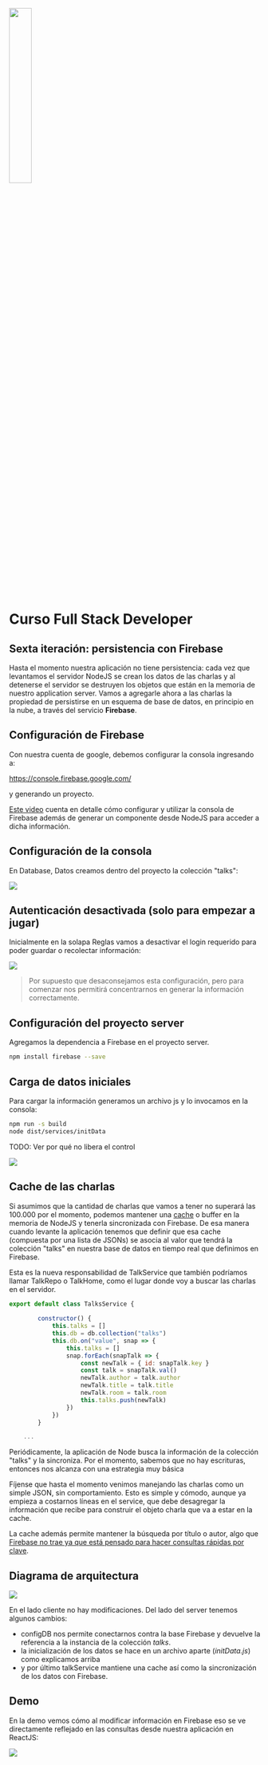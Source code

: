 <img src="images/license.png"
    width="30%" height="30%">

# Curso Full Stack Developer

## Sexta iteración: persistencia con Firebase

Hasta el momento nuestra aplicación no tiene persistencia: cada vez que levantamos el servidor NodeJS se crean los datos de las charlas y al detenerse el servidor se destruyen los objetos que están en la memoria de nuestro application server. Vamos a agregarle ahora a las charlas la propiedad de persistirse en un esquema de base de datos, en principio en la nube, a través del servicio **Firebase**.

## Configuración de Firebase

Con nuestra cuenta de google, debemos configurar la consola ingresando a:

https://console.firebase.google.com/

y generando un proyecto.

[Este video](https://www.youtube.com/watch?v=-khvgXEq09w&feature=youtu.be) cuenta en detalle cómo configurar y utilizar la consola de Firebase además de generar un componente desde NodeJS para acceder a dicha información.

## Configuración de la consola

En Database, Datos creamos dentro del proyecto la colección "talks":

![](images/firebaseConfguration1.png)

## Autenticación desactivada (solo para empezar a jugar)

Inicialmente en la solapa Reglas vamos a desactivar el login requerido para poder guardar o recolectar información:

![](images/firebaseConfiguration2.png)

> Por supuesto que desaconsejamos esta configuración, pero para comenzar nos permitirá concentrarnos en generar la información correctamente.

## Configuración del proyecto server

Agregamos la dependencia a Firebase en el proyecto server.

```bash
npm install firebase --save
```

## Carga de datos iniciales

Para cargar la información generamos un archivo js y lo invocamos en la consola:

```bash
npm run -s build
node dist/services/initData
```

TODO: Ver por qué no libera el control

![](images/TalksInsertedInFirebase.png)

## Cache de las charlas

Si asumimos que la cantidad de charlas que vamos a tener no superará las 100.000 por el momento, podemos mantener una [cache](https://es.wikipedia.org/wiki/Cach%C3%A9_(inform%C3%A1tica)) o buffer en la memoria de NodeJS y tenerla sincronizada con Firebase. De esa manera cuando levante la aplicación tenemos que definir que esa cache (compuesta por una lista de JSONs) se asocia al valor que tendrá la colección "talks" en nuestra base de datos en tiempo real que definimos en Firebase.

Esta es la nueva responsabilidad de TalkService que también podríamos llamar TalkRepo o TalkHome, como el lugar donde voy a buscar las charlas en el servidor.

```javascript
export default class TalksService {
    
        constructor() {
            this.talks = []
            this.db = db.collection("talks")
            this.db.on("value", snap => {
                this.talks = []
                snap.forEach(snapTalk => {
                    const newTalk = { id: snapTalk.key }
                    const talk = snapTalk.val()
                    newTalk.author = talk.author
                    newTalk.title = talk.title
                    newTalk.room = talk.room
                    this.talks.push(newTalk)
                })
            })
        }

    ...
```

Periódicamente, la aplicación de Node busca la información de la colección "talks" y la sincroniza. Por el momento, sabemos que no hay escrituras, entonces nos alcanza con una estrategia muy básica 

Fíjense que hasta el momento venimos manejando las charlas como un simple JSON, sin comportamiento. Esto es simple y cómodo, aunque ya empieza a costarnos líneas en el service, que debe desagregar la información que recibe para construir el objeto charla que va a estar en la cache.

La cache además permite mantener la búsqueda por título o autor, algo que [Firebase no trae ya que está pensado para hacer consultas rápidas por clave](https://firebase.google.com/docs/database/admin/retrieve-data?hl=es-419). 

## Diagrama de arquitectura

![](images/iteracion6.png)

En el lado cliente no hay modificaciones. Del lado del server tenemos algunos cambios: 

- configDB nos permite conectarnos contra la base Firebase y devuelve la referencia a la instancia de la colección _talks_. 
- la inicialización de los datos se hace en un archivo aparte (_initData.js_) como explicamos arriba
- y por último talkService mantiene una cache así como la sincronización de los datos con Firebase.

## Demo

En la demo vemos cómo al modificar información en Firebase eso se ve directamente reflejado en las consultas desde nuestra aplicación en ReactJS:

![](images/demo.gif)

